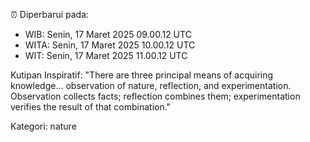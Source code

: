 ⏰ Diperbarui pada:
- WIB: Senin, 17 Maret 2025 09.00.12 UTC
- WITA: Senin, 17 Maret 2025 10.00.12 UTC
- WIT: Senin, 17 Maret 2025 11.00.12 UTC

Kutipan Inspiratif:
"There are three principal means of acquiring knowledge... observation of nature, reflection, and experimentation. Observation collects facts; reflection combines them; experimentation verifies the result of that combination."


Kategori: nature

